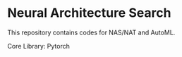# Neural Architecture Search

This repository contains codes for NAS/NAT and AutoML. 


Core Library: Pytorch
